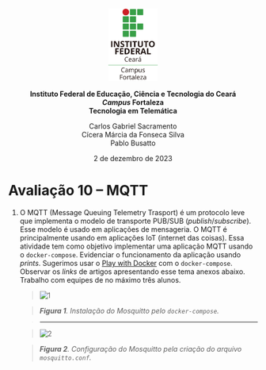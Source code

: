 <p align="center">
    <picture>
        <source media="(prefers-color-scheme: dark)" srcset="/img/ifce/logo-vertical-branca_media.png">
        <source media="(prefers-color-scheme: light)" srcset="/img/ifce/logo-vertical-colorida_media.png">
        <img alt="IFCE" width="100" src="/img/ifce/logo-vertical-colorida_media.png">
    </picture>
</p>

<p align="center"><b>Instituto Federal de Educação, Ciência e Tecnologia do Ceará</b><br>
<b><i>Campus</i> Fortaleza</b><br>
<b>Tecnologia em Telemática</b></p>

<p align="center">
Carlos Gabriel Sacramento<br>
Cícera Márcia da Fonseca Silva<br>
Pablo Busatto</p>

<p align="center">2 de dezembro de 2023</p>

# Avaliação 10 – MQTT

1. O MQTT (Message Queuing Telemetry Trasport) é um protocolo leve que implementa o modelo de transporte PUB/SUB (*publish*/*subscribe*). Esse modelo é usado em aplicações de mensageria. O MQTT é principalmente usando em aplicações IoT (internet das coisas). Essa atividade tem como objetivo implementar uma aplicação MQTT usando o `docker-compose`.
Evidenciar o funcionamento da aplicação usando *prints*. Sugerimos usar o [Play with Docker](https://labs.play-with-docker.com) com o `docker-compose`. Observar os *links* de artigos apresentando esse tema anexos abaixo. Trabalho com equipes de no máximo três alunos.

   > ![1](https://github.com/PabloBF/asr_tele/assets/55034604/8ebc0012-368f-4e6e-812f-694de94c85a4)

   > ***Figura 1**. Instalação do Mosquitto pelo `docker-compose`.*

   > ---

   > ![2](https://github.com/PabloBF/asr_tele/assets/55034604/16cb3f82-6ab1-4981-a4a4-4376d9da42cf)

   > ***Figura 2**. Configuração do Mosquitto pela criação do arquivo `mosquitto.conf`.*
